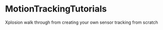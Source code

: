 # MotionTrackingTutorials
Xplosion walk through from creating your own sensor tracking from scratch
